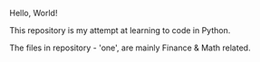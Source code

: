 Hello, World!

This repository is my attempt at learning to code in Python.

The files in repository - 'one', are mainly Finance & Math related.
